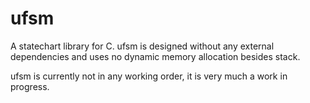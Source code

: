 # ufsm

A statechart library for C. ufsm is designed without any external dependencies and uses no dynamic memory allocation besides stack.

ufsm is currently not in any working order, it is very much a work in progress.

